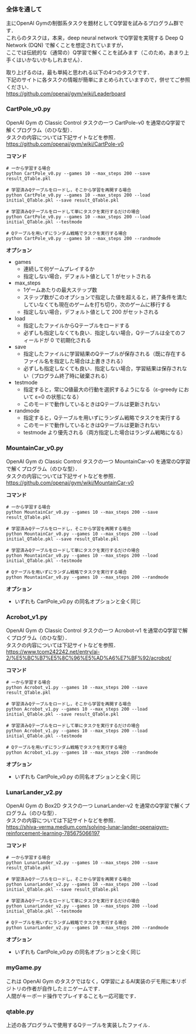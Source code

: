 ### 全体を通して

主にOpenAI Gymの制御系タスクを題材としてQ学習を試みるプログラム群です．  
これらのタスクは，本来，deep neural network でQ学習を実現する Deep Q Network (DQN) で解くことを想定されていますが，  
ここでは伝統的な（通常の）Q学習で解くことを試みます（このため，あまり上手くはいかないかもしれません）．

取り上げるのは，最も単純と思われる以下の4つのタスクです．  
下記のサイトに各タスクの情報が簡単にまとめられていますので，併せてご参照ください．  
https://github.com/openai/gym/wiki/Leaderboard

### CartPole_v0.py

OpenAI Gym の Classic Control タスクの一つ CartPole-v0 を通常のQ学習で解くプログラム（のひな型）．  
タスクの内容については下記サイトなどを参照．  
https://github.com/openai/gym/wiki/CartPole-v0

**コマンド**
```
# 一から学習する場合
python CartPole_v0.py --games 10 --max_steps 200 --save result_QTable.pkl

# 学習済みQテーブルをロードし，そこから学習を再開する場合
python CartPole_v0.py --games 10 --max_steps 200 --load initial_QTable.pkl --save result_QTable.pkl

# 学習済みQテーブルをロードして単にタスクを実行するだけの場合
python CartPole_v0.py --games 10 --max_steps 200 --load initial_QTable.pkl --testmode

# Qテーブルを用いずにランダム戦略でタスクを実行する場合
python CartPole_v0.py --games 10 --max_steps 200 --randmode
```
**オプション**
- games
  - 連続して何ゲームプレイするか
  - 指定しない場合，デフォルト値として 1 がセットされる
- max_steps
  - 1ゲームあたりの最大ステップ数
  - ステップ数がこのオプションで指定した値を超えると，終了条件を満たしていなくても現在のゲームを打ち切り，次のゲームに移行する
  - 指定しない場合，デフォルト値として 200 がセットされる
- load
  - 指定したファイルからQテーブルをロードする
  - 必ずしも指定しなくても良い．指定しない場合，Qテーブルは全てのフィールドが 0 で初期化される
- save
  - 指定したファイルに学習結果のQテーブルが保存される（既に存在するファイル名を指定した場合は上書きされる）
  - 必ずしも指定しなくても良い．指定しない場合，学習結果は保存されない（プログラム終了時に破棄される）
- testmode
  - 指定すると，常にQ値最大の行動を選択するようになる（ε-greedy において ε=0 の状態になる）
  - このモードで動作しているときはQテーブルは更新されない
- randmode
  - 指定すると，Qテーブルを用いずにランダム戦略でタスクを実行する
  - このモードで動作しているときはQテーブルは更新されない
  - testmode より優先される（両方指定した場合はランダム戦略になる）

### MountainCar_v0.py

OpenAI Gym の Classic Control タスクの一つ MountainCar-v0 を通常のQ学習で解くプログラム（のひな型）．  
タスクの内容については下記サイトなどを参照．  
https://github.com/openai/gym/wiki/MountainCar-v0

**コマンド**
```
# 一から学習する場合
python MountainCar_v0.py --games 10 --max_steps 200 --save result_QTable.pkl

# 学習済みQテーブルをロードし，そこから学習を再開する場合
python MountainCar_v0.py --games 10 --max_steps 200 --load initial_QTable.pkl --save result_QTable.pkl

# 学習済みQテーブルをロードして単にタスクを実行するだけの場合
python MountainCar_v0.py --games 10 --max_steps 200 --load initial_QTable.pkl --testmode

# Qテーブルを用いずにランダム戦略でタスクを実行する場合
python MountainCar_v0.py --games 10 --max_steps 200 --randmode
```
**オプション**
- いずれも CartPole_v0.py の同名オプションと全く同じ

### Acrobot_v1.py

OpenAI Gym の Classic Control タスクの一つ Acrobot-v1 を通常のQ学習で解くプログラム（のひな型）．  
タスクの内容については下記サイトなどを参照．  
https://www.tcom242242.net/entry/ai-2/%E5%BC%B7%E5%8C%96%E5%AD%A6%E7%BF%92/acrobot/

**コマンド**
```
# 一から学習する場合
python Acrobot_v1.py --games 10 --max_steps 200 --save result_QTable.pkl

# 学習済みQテーブルをロードし，そこから学習を再開する場合
python Acrobot_v1.py --games 10 --max_steps 200 --load initial_QTable.pkl --save result_QTable.pkl

# 学習済みQテーブルをロードして単にタスクを実行するだけの場合
python Acrobot_v1.py --games 10 --max_steps 200 --load initial_QTable.pkl --testmode

# Qテーブルを用いずにランダム戦略でタスクを実行する場合
python Acrobot_v1.py --games 10 --max_steps 200 --randmode
```
**オプション**
- いずれも CartPole_v0.py の同名オプションと全く同じ

### LunarLander_v2.py

OpenAI Gym の Box2D タスクの一つ LunarLander-v2 を通常のQ学習で解くプログラム（のひな型）．  
タスクの内容については下記サイトなどを参照．  
https://shiva-verma.medium.com/solving-lunar-lander-openaigym-reinforcement-learning-785675066197

**コマンド**
```
# 一から学習する場合
python LunarLander_v2.py --games 10 --max_steps 200 --save result_QTable.pkl

# 学習済みQテーブルをロードし，そこから学習を再開する場合
python LunarLander_v2.py --games 10 --max_steps 200 --load initial_QTable.pkl --save result_QTable.pkl

# 学習済みQテーブルをロードして単にタスクを実行するだけの場合
python LunarLander_v2.py --games 10 --max_steps 200 --load initial_QTable.pkl --testmode

# Qテーブルを用いずにランダム戦略でタスクを実行する場合
python LunarLander_v2.py --games 10 --max_steps 200 --randmode
```
**オプション**
- いずれも CartPole_v0.py の同名オプションと全く同じ

### myGame.py

これは OpenAI Gym のタスクではなく，Q学習によるAI実装のデモ用に本リポジトリの作者が自作したミニゲームです．  
人間がキーボード操作でプレイすることも一応可能です．

### qtable.py

上述の各プログラムで使用するQテーブルを実装したファイル．

